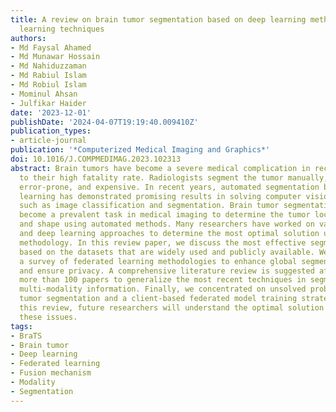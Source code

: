 ```yaml
---
title: A review on brain tumor segmentation based on deep learning methods with federated
  learning techniques
authors:
- Md Faysal Ahamed
- Md Munawar Hossain
- Md Nahiduzzaman
- Md Rabiul Islam
- Md Robiul Islam
- Mominul Ahsan
- Julfikar Haider
date: '2023-12-01'
publishDate: '2024-04-07T19:19:40.009410Z'
publication_types:
- article-journal
publication: '*Computerized Medical Imaging and Graphics*'
doi: 10.1016/J.COMPMEDIMAG.2023.102313
abstract: Brain tumors have become a severe medical complication in recent years due
  to their high fatality rate. Radiologists segment the tumor manually, which is time-consuming,
  error-prone, and expensive. In recent years, automated segmentation based on deep
  learning has demonstrated promising results in solving computer vision problems
  such as image classification and segmentation. Brain tumor segmentation has recently
  become a prevalent task in medical imaging to determine the tumor location, size,
  and shape using automated methods. Many researchers have worked on various machine
  and deep learning approaches to determine the most optimal solution using the convolutional
  methodology. In this review paper, we discuss the most effective segmentation techniques
  based on the datasets that are widely used and publicly available. We also proposed
  a survey of federated learning methodologies to enhance global segmentation performance
  and ensure privacy. A comprehensive literature review is suggested after studying
  more than 100 papers to generalize the most recent techniques in segmentation and
  multi-modality information. Finally, we concentrated on unsolved problems in brain
  tumor segmentation and a client-based federated model training strategy. Based on
  this review, future researchers will understand the optimal solution path to solve
  these issues.
tags:
- BraTS
- Brain tumor
- Deep learning
- Federated learning
- Fusion mechanism
- Modality
- Segmentation
---
```

